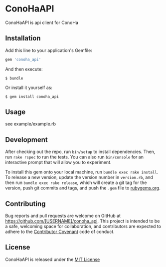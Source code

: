 # ConoHaAPI

ConoHaAPI is api client for ConoHa

## Installation

Add this line to your application's Gemfile:

```ruby
gem 'conoha_api'
```

And then execute:

    $ bundle

Or install it yourself as:

    $ gem install conoha_api

## Usage

see example/example.rb

## Development

After checking out the repo, run `bin/setup` to install dependencies. Then, run `rake rspec` to run the tests. You can also run `bin/console` for an interactive prompt that will allow you to experiment.

To install this gem onto your local machine, run `bundle exec rake install`. To release a new version, update the version number in `version.rb`, and then run `bundle exec rake release`, which will create a git tag for the version, push git commits and tags, and push the `.gem` file to [rubygems.org](https://rubygems.org).

## Contributing

Bug reports and pull requests are welcome on GitHub at https://github.com/[USERNAME]/conoha_api. This project is intended to be a safe, welcoming space for collaboration, and contributors are expected to adhere to the [Contributor Covenant](contributor-covenant.org) code of conduct.

## License

ConoHaAPI is released under the [MIT License](http://www.opensource.org/licenses/MIT)
